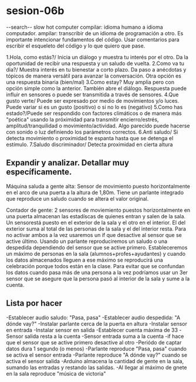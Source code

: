 # sesion-06b
--search--
slow hot computer
compilar: idioma humano a idioma computador.
ampilar: transcribir de un idioma de programación a otro.
Es importante intencionar fundamentos del código. Usar comentarios para escribir el esqueleto del código y lo que quiero que pase.

1.Hola, como estás?/ Inicia un diálogo y muestra tu interés por el otro. Da la oportunidad de recibir una respuesta y un saludo de vuelta.
2.Como va tu dia?/ Muestra interés en tu bienestar a corto plazo. Da paso a anécdotas y tópicos de manera versátil para avanzar la conversación.
Otra opción es una respuesta binaria (bien/mal)
3.Como estay? Muy amplia pero con opción simple como la anterior. También abre el diálogo. Respuesta puede influir en sensores o puede ser transmitida a través de sensores.
4.Que gusto verte/ Puede ser expresado por medio de movimientos y/o luces. Puede variar si es un gusto (positivo) o si no lo es (negativo)
5.Como has estado?/Puede ser respondido con factores climáticos o de manera más "poética" usando la próximidad para transmitir 
encierro/estrés, amplitud/tranquilidad o movimiento/actividad. Algo parecido puede hacerse con sonido o luz definiendo los parámetros correctos.
6.Anti saludo/ Si detecta movimiento o proximidad te espanta hasta que se detenga el estímulo.
7.Saludo discriminador/ Detecta proximidad en cierta altura 

## Expandir y analizar. Detallar muy específicamente.

Máquina saluda a gente alta: Sensor de movimiento puesto horizontalmente en el arco de una puerta a la altura de 1,80m. Tiene un parlante integrado que reproduce un saludo cuando se altera el
valor original.

Contador de gente: 2 sensores de moviemiento puestos horizontalmente en una puerta almacenan las estadíscas de quienes entran y salen de la sala. 
Un sensorestá puesto en el exterior de la sala y el otro en el interior. El del exterior suma al total de las personas de la sala y el del interior resta. 
Para no activar ambos a la vez usaremos un if que desactive al sensor que se active último. Usando un parlante reproduciremos un saludo o una despedida 
dependiendo del sensor que se active primero. Estableceremos un máximo de personas en la sala (alumnos+profes+ayudantes) y cuando los datos almacenados 
lleguen a ese máximo se reproducirá una celebración porque todos están en la clase. Para evitar que se confundan los datos cuando pasa más de una persona
a la vez podríamos usar un 3er sensor que se asegure que la persona pasó al interior de la sala y sume a la cuenta. 

## Lista por hacer
-Establecer audio saludo: "Pasa, pasa"
-Establecer audio despedida: "A dónde vay?"
-Instalar parlante cerca de la puerta en altura
-Instalar sensor en entrada
-Instalar sensor en salida
-Establecer cuenta máxima de 33
-Sensor salida resta a la cuenta
-Sensor entrada suma a la cuenta
-if hace que el sensor que se active primero desactive al otro
-Periódo de captar datos dura 1 segundo (o menos)
-Parlante reproduce "Pasa, pasa" cuando se activa el sensor entrada
-Parlante reproduce "A dónde vay?" cuando se activa el sensor salida
-Arduino almacena la cantidad de gente en la sala, sumando las entradas y restando las salidas.
-Al llegar al máximo de gnete en la sala reproduce "música de victoria"
